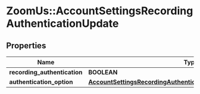 # ZoomUs::AccountSettingsRecordingAuthenticationUpdate

## Properties
Name | Type | Description | Notes
------------ | ------------- | ------------- | -------------
**recording_authentication** | **BOOLEAN** |  | [optional] 
**authentication_option** | [**AccountSettingsRecordingAuthenticationUpdateAuthenticationOption**](AccountSettingsRecordingAuthenticationUpdateAuthenticationOption.md) |  | [optional] 


